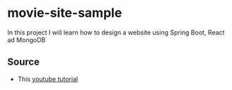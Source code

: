 # movie-site-sample
In this project I will learn how to design a website using Spring Boot, React ad MongoDB


## Source

- This [youtube tutorial](https://www.youtube.com/watch?v=5PdEmeopJVQ&ab_channel=freeCodeCamp.org)
